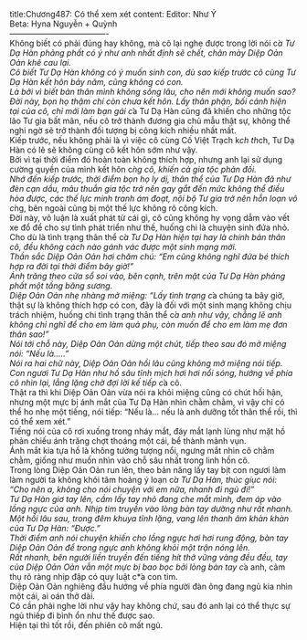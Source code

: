 title:Chương487: Có thể xem xét
content:
Editor: Như Ý<br>Beta: Hyna Nguyễn + Quỳnh<br>————————————-<br>Không biết có phải đúng hay không, mà cô lại nghe được trong lời nói c*̉a Tư Dạ Hàn phảng phất có ý như anh nhất định sẽ chết, chân mày Diệp Oản Oản khẽ cau lại.<br>Cô biết Tư Dạ Hàn không có ý muốn sinh con, dù sao kiếp trước cô cùng Tư Dạ Hàn kết hôn bảy năm, cũng không có con.<br>Là bởi vì biết bản thân mình không sống lâu, cho nên mới không muốn sao?<br>Đời này, bọn họ thậm chí còn chưa kết hôn. Lấy thân phận, bối cảnh hiện tại của cô, chỉ mới làm bạn gái c*̉a Tư Dạ Hàn cũng đã khiến cho những tộc lão Tư gia bất mãn, nếu cô trở thành đương gia chủ mẫu thật sự, không thể nghi ngờ sẽ trở thành đối tượng bị công kích nhiều nhất mất.<br>Kiếp trước, nếu không phải là vì việc cô cùng Cố Việt Trạch k*ch th*ch, Tư Dạ Hàn có lẽ sẽ không cùng cô kết hôn sớm như vậy.<br>Bởi vì tại thời điểm đó hoàn toàn không thích hợp, nhưng anh lại sử dụng cường quyền của mình kết hôn c*̀ng cô, khiến cả gia tộc phản đối.<br>Nhớ đến kiếp trước, thời điểm bọn họ ly dị, thân thể của Tư Dạ Hàn đã như đèn cạn dầu, mâu thuẫn gia tộc trở nên gay gắt đến mức không thể điều hòa được, các thế lực minh tranh ám đoạt, nội bộ Tư gia trở nên hỗn loạn vô c*̀ng, bên ngoài cũng bị một thế lực không rõ công kích.<br>Đời này, vô luận là xuất phát từ cái gì, cô cũng không hy vọng dẫm vào vết xe đổ để cho sự tình phát triển như thế, huống chi là chuyện sinh đứa nhỏ.<br>Cho dù là tình trạng thân thể c*̉a Tư Dạ Hàn hiện tại hay là chính bản thân cô, đều không cách nào gánh vác được một sinh mạng mới.<br>Thần sắc Diệp Oản Oản hơi chăm chú: “Em cũng không nghĩ đứa bé thích hợp ra đời tại thời điểm bây giờ!”<br>Ánh trăng theo cửa sổ soi vào, bên cạnh, trên mặt của Tư Dạ Hàn phảng phất một tầng băng sương.<br>Diệp Oản Oản nhẹ nhàng mở miệng: “Lấy tình trạng c*̉a chúng ta bây giờ, thật sự là không thích hợp có con, đây là đối với một sinh mạng không chịu trách nhiệm, huống chi tình trạng thân thể c*̉a anh như vậy, chẳng lẽ anh không chỉ nghĩ để cho em làm quả phụ, còn muốn để cho em làm mẹ đơn thân sao!”<br>Nói tới chỗ này, Diệp Oản Oản dừng một chút, tiếp theo sau đó mở miệng nói: “Nếu là…..”<br>Nói ra hai chữ này, Diệp Oản Oản hồi lâu cũng không mở miệng nói tiếp.<br>Con ngươi Tư Dạ Hàn như hồ sâu tĩnh mịch hơi hơi nổi sóng, hướng về phía cô nhìn lại, lẳng lặng chờ đợi lời kế tiếp c*̉a cô.<br>Thật ra thì khi Diệp Oản Oản vừa nói ra khỏi miệng cũng có chút hối hận, nhưng một mực bị ánh mắt của Tư Dạ Hàn nhìn chằm chằm, vì vậy chỉ có thể ho nhẹ một tiếng, nói tiếp: “Nếu là… nếu là anh dưỡng tốt thân thể rồi, thì có thể xem xét.”<br>Tiếng nói của cô rơi xuống trong nháy mắt, đáy mắt lạnh lùng như mặt hồ phản chiếu ánh trăng chợt thoáng một cái, bể thành mảnh vụn.<br>Ánh mắt kia tựa hồ là không tưởng tượng nổi, ngưng mắt nhìn cô chằm chằm, giống như muốn nhìn vào chỗ sâu nhất trong linh hồn cô.<br>Trong lòng Diệp Oản Oản run lên, theo bản năng lấy tay bịt con ngươi làm làm người ta không khỏi tâm hoảng ý loạn c*̉a Tư Dạ Hàn, thúc giục nói: “Cho nên a, không cho nói chuyện với em nữa, nhanh đi ngủ đi!”<br>Tư Dạ Hàn giơ tay lên, cầm lấy tay nhỏ đang che mắt mình, đem áp vào lồng ngực của anh. Nhịp tim truyền vào lòng bàn tay dường như rất nhanh.<br>Một hồi lâu sau, trong đêm khuya tĩnh lặng, vang lên thanh âm khàn khàn của Tư Dạ Hàn: “Được.”<br>Thời điểm anh nói chuyện khiến cho lồng ngực hơi hơi rung động, bàn tay Diệp Oản Oản để trong ngực anh không khỏi một trận nóng lên.<br>Rất nhanh, bên người liền truyền đến tiếng hít thở vững vàng đều đều, tay của Diệp Oản Oản vẫn một mực bị bao bọc bởi lòng bàn tay c*̉a anh, cảm thụ rõ ràng nhịp đập có quy luật c*̉a con tim.<br>Diệp Oản Oản nghiêng đầu hướng về phía người đàn ông đang ngủ kia nhìn một cái, ai oán thở dài.<br>Có cần phải nghe lời như vậy hay không chứ, sau đó anh lại có thể thực sự ngủ thiếp đi bình ổn như thế được sao.<br>Hiện tại thì tốt rồi, đến phiên cô mất ngủ.
